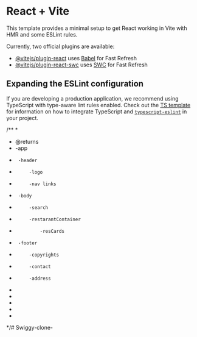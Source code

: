 # React + Vite

This template provides a minimal setup to get React working in Vite with HMR and some ESLint rules.

Currently, two official plugins are available:

- [@vitejs/plugin-react](https://github.com/vitejs/vite-plugin-react/blob/main/packages/plugin-react) uses [Babel](https://babeljs.io/) for Fast Refresh
- [@vitejs/plugin-react-swc](https://github.com/vitejs/vite-plugin-react/blob/main/packages/plugin-react-swc) uses [SWC](https://swc.rs/) for Fast Refresh

## Expanding the ESLint configuration

If you are developing a production application, we recommend using TypeScript with type-aware lint rules enabled. Check out the [TS template](https://github.com/vitejs/vite/tree/main/packages/create-vite/template-react-ts) for information on how to integrate TypeScript and [`typescript-eslint`](https://typescript-eslint.io) in your project.




/**
 * 
 * @returns 
 * -app
 *      -header
 *          -logo
 *          -nav links
 *      -body
 *          -search
 *          -restarantContainer
 *              -resCards
 *      -footer
 *          -copyrights
 *          -contact
 *          -address
 * 
 * 
 * 
 * 
 * 
 */#   S w i g g y - c l o n e -  
 
